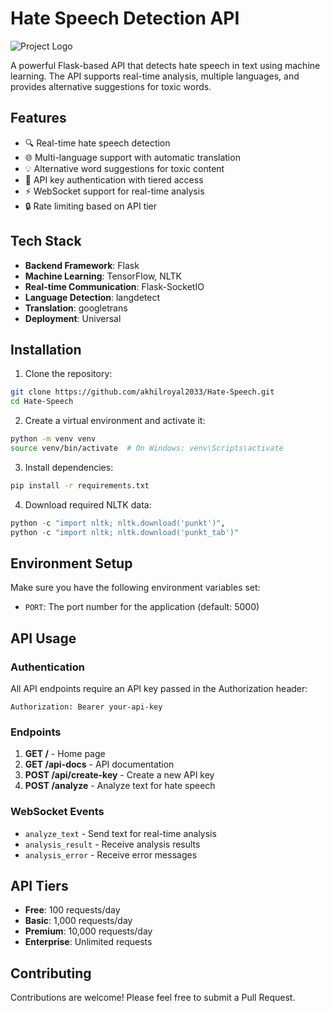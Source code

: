 <!-- Python 3.13.5 -->


# Hate Speech Detection API

![Project Logo](static/prologo.png)

A powerful Flask-based API that detects hate speech in text using machine learning. The API supports real-time analysis, multiple languages, and provides alternative suggestions for toxic words.

## Features

- 🔍 Real-time hate speech detection
- 🌐 Multi-language support with automatic translation
- 💡 Alternative word suggestions for toxic content
- 🔑 API key authentication with tiered access
- ⚡ WebSocket support for real-time analysis
- 🔒 Rate limiting based on API tier

## Tech Stack

- **Backend Framework**: Flask
- **Machine Learning**: TensorFlow, NLTK
- **Real-time Communication**: Flask-SocketIO
- **Language Detection**: langdetect
- **Translation**: googletrans
- **Deployment**: Universal

## Installation

1. Clone the repository:
```bash
git clone https://github.com/akhilroyal2033/Hate-Speech.git
cd Hate-Speech
```

2. Create a virtual environment and activate it:
```bash
python -m venv venv
source venv/bin/activate  # On Windows: venv\Scripts\activate
```

3. Install dependencies:
```bash
pip install -r requirements.txt
```

4. Download required NLTK data:
```python
python -c "import nltk; nltk.download('punkt')",
python -c "import nltk; nltk.download('punkt_tab')"
```

## Environment Setup

Make sure you have the following environment variables set:
- `PORT`: The port number for the application (default: 5000)

## API Usage

### Authentication

All API endpoints require an API key passed in the Authorization header:
```
Authorization: Bearer your-api-key
```

### Endpoints

1. **GET /** - Home page
2. **GET /api-docs** - API documentation
3. **POST /api/create-key** - Create a new API key
4. **POST /analyze** - Analyze text for hate speech

### WebSocket Events

- `analyze_text` - Send text for real-time analysis
- `analysis_result` - Receive analysis results
- `analysis_error` - Receive error messages

## API Tiers

- **Free**: 100 requests/day
- **Basic**: 1,000 requests/day
- **Premium**: 10,000 requests/day
- **Enterprise**: Unlimited requests

## Contributing

Contributions are welcome! Please feel free to submit a Pull Request.
